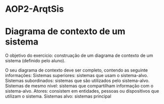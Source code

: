 # AOP2-ArqtSis    
# Diagrama de contexto de um sistema
 
 O objetivo do exercicio: construação de um diagrama de contexto de um sistema (definido pelo aluno).

O seu diagrama de contexto deve ser completo, contendo as seguinte informações:
Sistemas superiores: sistemas que usam o sistema-alvo.
Sistemas subordinados: sistemas que são utilizados pelo sistema-alvo.
Sistemas de mesmo nível: sistemas que compartilham informação com o sistema-alvo.
Atores: consistem em entidades, pessoas ou dispositivos que utilizam o sistema.
Sistemas alvo: sistemas principal
